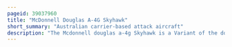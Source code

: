 ```yaml
---
pageid: 39037960
title: "McDonnell Douglas A-4G Skyhawk"
short_summary: "Australian carrier-based attack aircraft"
description: "The Mcdonnell douglas a-4g Skyhawk is a Variant of the douglas a-4 Skyhawk Attack Aircraft which was developed for the Royal australian Navy. The Model was based on the variant A-4F of the Skyhawk and was fitted with slightly different Avionics and had the Ability to operate the aim-9 Sidewinder Air-To-Air Missiles. The Ran received ten A-4Gs in 1967 and another Ten in 1971 and operated the Type from 1967 to 1984."
---
```

